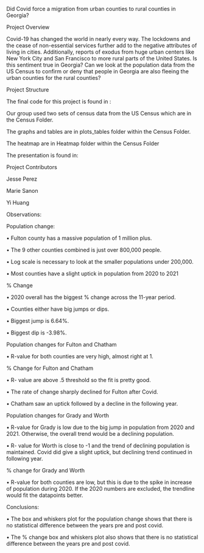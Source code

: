 Did Covid force a migration from urban counties to rural counties in Georgia?

Project Overview

Covid-19 has changed the world in nearly every way. The lockdowns and the cease of non-essential services further add to the negative attributes of living in cities. Additionally, reports of exodus from huge urban centers like New York City and San Francisco to more rural parts of the United States.  Is this sentiment true in Georgia? Can we look at the population data from the US Census to confirm or deny that people in Georgia are also fleeing the urban counties for the rural counties? 

Project Structure


The final code for this project is found in :

Our group used two sets of census data from the US Census which are in the Census Folder.

The graphs and tables are in plots_tables folder within the Census Folder.

The heatmap are in Heatmap folder within the Census Folder

The presentation is found in: 


Project Contributors

Jesse Perez

Marie Sanon

Yi Huang


Observations:


Population change:

•	Fulton county has a massive population of 1 million plus.

•	The 9 other counties combined is just over 800,000 people.

•	Log scale is necessary to look at the smaller populations under 200,000. 

•	Most counties have a slight uptick in population from 2020 to 2021

% Change

•	2020 overall has the biggest % change across the 11-year period.

•	Counties either have big jumps or dips.

•	Biggest jump is 6.64%.

•	Biggest dip is -3.98%.

Population changes for Fulton and Chatham

•	R-value for both counties are very high, almost right at 1.

% Change for Fulton and Chatham

•	R- value are above .5 threshold so the fit is pretty good.

•	The rate of change sharply declined for Fulton after Covid.

•	Chatham saw an uptick followed by a decline in the following year.

Population changes for Grady and Worth

•	R-value for Grady is low due to the big jump in population from 2020 and 2021. Otherwise, the overall trend would be a declining population. 

•	R- value for Worth is close to -1 and the trend of declining population is maintained. Covid did give a slight uptick, but declining trend continued in following year. 

% change for Grady and Worth

•	R-value for both counties are low, but this is due to the spike in increase of population during 2020. If the 2020 numbers are excluded, the trendline would fit the datapoints better.


Conclusions:


•	The box and whiskers plot for the population change shows that there is no statistical difference between the years pre and post covid. 

•	The % change box and whiskers plot also shows that there is no statistical difference between the years pre and post covid. 

